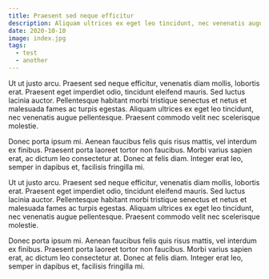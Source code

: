 ```yaml
---
title: Praesent sed neque efficitur
description: Aliquam ultrices ex eget leo tincidunt, nec venenatis augue pellentesque
date: 2020-10-10
image: index.jpg
tags:
  - test
  - another
---
```


Ut ut justo arcu. Praesent sed neque efficitur, venenatis diam mollis, lobortis erat. Praesent eget imperdiet odio, tincidunt eleifend mauris. Sed luctus lacinia auctor. Pellentesque habitant morbi tristique senectus et netus et malesuada fames ac turpis egestas. Aliquam ultrices ex eget leo tincidunt, nec venenatis augue pellentesque. Praesent commodo velit nec scelerisque molestie.

Donec porta ipsum mi. Aenean faucibus felis quis risus mattis, vel interdum ex finibus. Praesent porta laoreet tortor non faucibus. Morbi varius sapien erat, ac dictum leo consectetur at. Donec at felis diam. Integer erat leo, semper in dapibus et, facilisis fringilla mi.


<v-img src="code.jpg" alt="Index"></v-img>

Ut ut justo arcu. Praesent sed neque efficitur, venenatis diam mollis, lobortis erat. Praesent eget imperdiet odio, tincidunt eleifend mauris. Sed luctus lacinia auctor. Pellentesque habitant morbi tristique senectus et netus et malesuada fames ac turpis egestas. Aliquam ultrices ex eget leo tincidunt, nec venenatis augue pellentesque. Praesent commodo velit nec scelerisque molestie.

Donec porta ipsum mi. Aenean faucibus felis quis risus mattis, vel interdum ex finibus. Praesent porta laoreet tortor non faucibus. Morbi varius sapien erat, ac dictum leo consectetur at. Donec at felis diam. Integer erat leo, semper in dapibus et, facilisis fringilla mi.

